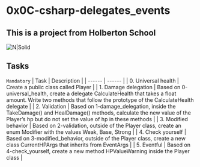 # 0x0C-csharp-delegates_events

## This is a project from Holberton School

![N|Solid](https://upload.wikimedia.org/wikipedia/commons/thumb/4/4f/Csharp_Logo.png/245px-Csharp_Logo.png)

## Tasks

``Mandatory``
| Task | Description |
| ------ | ------ |
| 0. Universal health  | Create a public class called Player |
| 1. Damage delegation | Based on 0-universal_health, create a delegate CalculateHealth that takes a float amount. Write two methods that follow the prototype of the CalculateHealth delegate |
| 2. Validation | Based on 1-damage_delegation, inside the TakeDamage() and HealDamage() methods, calculate the new value of the Player’s hp but do not set the value of hp in these methods |
| 3. Modified behavior | Based on 2-validation, outside of the Player class, create an enum Modifier with the values Weak, Base, Strong |
| 4. Check yourself | Based on 3-modified_behavior, outside of the Player class, create a new class CurrentHPArgs that inherits from EventArgs |
| 5. Eventful | Based on 4-check_yourself, create a new method HPValueWarning inside the Player class |
